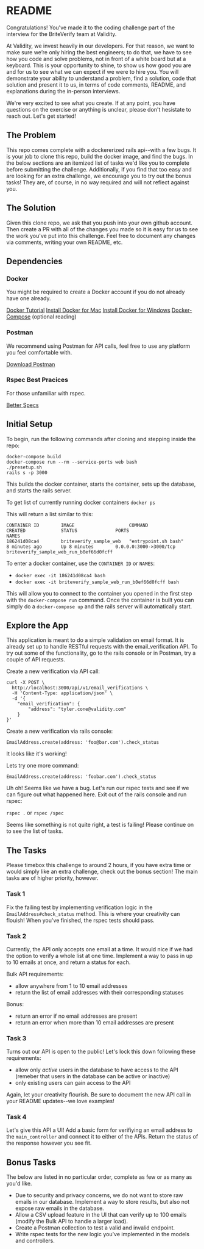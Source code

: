 # README

Congratulations! You've made it to the coding challenge part of the interview for the BriteVerify team at Validity.

At Validity, we invest heavily in our developers. For that reason, we want to make sure we’re only hiring the best engineers; to do that, we have to see how you code and solve problems, not in front of a white board but at a keyboard. This is your opportunity to shine, to show us how good you are and for us to see what we can expect if we were to hire you. You will demonstrate your ability to understand a problem, find a solution, code that solution and present it to us, in terms of code comments, README, and explanations during the in-person interviews.

We're very excited to see what you create. If at any point, you have questions on the exercise or anything is unclear, please don't hesistate to reach out. Let's get started!

## The Problem

This repo comes complete with a dockererized rails api--with a few bugs. It is your job to clone this repo, build the docker image, and find the bugs. In the below sections are an itemized list of tasks we'd like you to complete before submitting the challenge. Additionally, if you find that too easy and are looking for an extra challenge, we encourage you to try out the bonus tasks! They are, of course, in no way required and will not reflect against you.


## The Solution

Given this clone repo, we ask that you push into your own github account. Then create a PR with all of the changes you made so it is easy for us to see the work you've put into this challenge. Feel free to document any changes via comments, writing your own README, etc.

## Dependencies

### Docker

You might be required to create a Docker account if you do not already have one already.

[Docker Tutorial](https://www.docker.com/get-started)
[Install Docker for Mac](https://docs.docker.com/docker-for-mac/)
[Install Docker for Windows](https://docs.docker.com/docker-for-windows/install/)
[Docker-Compose](https://docs.docker.com/compose/) (optional reading)

### Postman

We recommend using Postman for API calls, feel free to use any platform you feel comfortable with.

[Download Postman](https://www.getpostman.com/downloads/)

### Rspec Best Pracices

For those unfamiliar with rspec.

[Better Specs](http://www.betterspecs.org/)

## Initial Setup

To begin, run the following commands after cloning and stepping inside the repo:

```
docker-compose build
docker-compose run --rm --service-ports web bash
./presetup.sh
rails s -p 3000
```

This builds the docker container, starts the container, sets up the database, and starts the rails server.

To get list of currently running docker containers
`docker ps`

This will return a list similar to this:
```
CONTAINER ID        IMAGE                    COMMAND                  CREATED             STATUS              PORTS                     NAMES
186241d08ca4        briteverify_sample_web   "entrypoint.sh bash"     8 minutes ago       Up 8 minutes        0.0.0.0:3000->3000/tcp    briteverify_sample_web_run_b0ef66d0fcff
```

To enter a docker container, use the `CONTAINER ID` or `NAMES`:

- `docker exec -it 186241d08ca4 bash`
- `docker exec -it briteverify_sample_web_run_b0ef66d0fcff bash`

This will allow you to connect to the container you opened in the first step with the `docker-compose run` command.
Once the container is built you can simply do a `docker-compose up` and the rails server will automatically start.

## Explore the App

This application is meant to do a simple validation on email format. It is already set up to handle RESTful requests with the email_verification API. To try out some of the functionality, go to the rails console or in Postman, try a couple of API requests.

Create a new verification via API call:

```
curl -X POST \
  http://localhost:3000/api/v1/email_verifications \
  -H 'Content-Type: application/json' \
  -d '{
    "email_verification": {
    	"address": "tyler.cone@validity.com"
    }
}'
```

Create a new verification via rails console:

`EmailAddress.create(address: 'foo@bar.com').check_status`

It looks like it's working!

Lets try one more command:

`EmailAddress.create(address: 'foobar.com').check_status`

Uh oh! Seems like we have a bug. Let's run our rspec tests and see if we can figure out what happened here. Exit out of the rails console and run rspec:

`rspec .` or `rspec /spec`

Seems like something is not quite right, a test is failing! Please continue on to see the list of tasks.

## The Tasks

Please timebox this challenge to around 2 hours, if you have extra time or would simply like an extra challenge, check out the bonus section! The main tasks are of higher priority, however.

### Task 1

Fix the failing test by implementing verification logic in the `EmailAddress#check_status` method. This is where your creativity can flouish! When you've finished, the rspec tests should pass.

### Task 2

Currently, the API only accepts one email at a time. It would nice if we had the option to verify a whole list at one time. Implement a way to pass in up to 10 emails at once, and return a status for each.

Bulk API requirements:
- allow anywhere from 1 to 10 email addresses
- return the list of email addresses with their corresponding statuses

Bonus:
- return an error if no email addresses are present
- return an error when more than 10 email addresses are present


### Task 3

Turns out our API is open to the public! Let's lock this down following these requirements:

- allow only _active_ users in the database to have access to the API (remeber that users in the database can be active or inactive)
- only existing users can gain access to the API

Again, let your creativity flourish. Be sure to document the new API call in your README updates--we love examples!

### Task 4

Let's give this API a UI! Add a basic form for verifiying an email address to the `main_controller` and connect it to either of the APIs. Return the status of the response however you see fit.


## Bonus Tasks

The below are listed in no particular order, complete as few or as many as you'd like.

- Due to security and privacy concerns, we do not want to store raw emails in our database. Implement a way to store results, but also not expose raw emails in the database.
- Allow a CSV upload feature in the UI that can verify up to 100 emails (modify the Bulk API to handle a larger load).
- Create a Postman collection to test a valid and invalid endpoint.
- Write rspec tests for the new logic you've implemented in the models and controllers.
